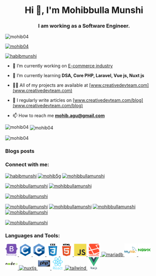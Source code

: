 <h1 align="center">Hi 👋, I'm Mohibbulla Munshi</h1>
<h3 align="center">I am working as a Software Engineer.</h3>

<p align="left"> <img src="https://komarev.com/ghpvc/?username=mohib04&label=Profile%20views&color=0e75b6&style=flat" alt="mohib04" /> </p>

<p align="left"> <a href="https://github.com/ryo-ma/github-profile-trophy"><img src="https://github-profile-trophy.vercel.app/?username=mohib04" alt="mohib04" /></a> </p>

<p align="left"> <a href="https://twitter.com/habibmunshi" target="blank"><img src="https://img.shields.io/twitter/follow/mohibbullamunshi?logo=twitter&style=for-the-badge" alt="habibmunshi" /></a> </p>

- 🔭 I’m currently working on [E-commerce industry](https://raylifebd.com/)

- 🌱 I’m currently learning **DSA, Core PHP, Laravel, Vue js, Nuxt js**

- 👨‍💻 All of my projects are available at [www.creativedevteam.com](www.creativedevteam.com)

- 📝 I regularly write articles on [www.creativedevteam.com/blog](www.creativedevteam.com/blog)

- 📫 How to reach me **mohib.agu@gmail.com**

<p><img align="left" src="https://github-readme-stats.vercel.app/api/top-langs?username=mohib04&show_icons=true&locale=en&layout=compact" alt="mohib04" /></p>

<p>&nbsp;<img align="center" src="https://github-readme-stats.vercel.app/api?username=mohib04&show_icons=true&locale=en" alt="mohib04" /></p>

<p><img align="center" src="https://github-readme-streak-stats.herokuapp.com/?user=mohib04&" alt="mohib04" /></p>

### Blogs posts
<!-- BLOG-POST-LIST:START -->
<!-- BLOG-POST-LIST:END -->



<h3 align="left">Connect with me:</h3>
<p align="left">

<a href="https://twitter.com/habibmunshi" target="blank"><img align="center" src="https://raw.githubusercontent.com/rahuldkjain/github-profile-readme-generator/master/src/images/icons/Social/twitter.svg" alt="habibmunshi" height="30" width="40" /></a>
<a href="https://linkedin.com/in/mohib5g" target="blank"><img align="center" src="https://raw.githubusercontent.com/rahuldkjain/github-profile-readme-generator/master/src/images/icons/Social/linked-in-alt.svg" alt="mohib5g" height="30" width="40" /></a>
<a href="https://stackoverflow.com/users/mohibbullamunshi" target="blank"><img align="center" src="https://raw.githubusercontent.com/rahuldkjain/github-profile-readme-generator/master/src/images/icons/Social/stack-overflow.svg" alt="mohibbullamunshi" height="30" width="40" /></a>

<a href="https://fb.com/mohibbullamunshi" target="blank"><img align="center" src="https://raw.githubusercontent.com/rahuldkjain/github-profile-readme-generator/master/src/images/icons/Social/facebook.svg" alt="mohibbullamunshi" height="30" width="40" /></a>
<a href="https://instagram.com/mohibbullamunshi" target="blank"><img align="center" src="https://raw.githubusercontent.com/rahuldkjain/github-profile-readme-generator/master/src/images/icons/Social/instagram.svg" alt="mohibbullamunshi" height="30" width="40" /></a>

<a href="https://hashnode.com/mohibbullamunshi" target="blank"><img align="center" src="https://raw.githubusercontent.com/rahuldkjain/github-profile-readme-generator/master/src/images/icons/Social/hashnode.svg" alt="mohibbullamunshi" height="30" width="40" /></a>


<a href="https://www.codechef.com/users/mohibbullamunshi" target="blank"><img align="center" src="https://cdn.jsdelivr.net/npm/simple-icons@3.1.0/icons/codechef.svg" alt="mohibbullamunshi" height="30" width="40" /></a>
<a href="https://www.hackerrank.com/mohibbullamunshi" target="blank"><img align="center" src="https://raw.githubusercontent.com/rahuldkjain/github-profile-readme-generator/master/src/images/icons/Social/hackerrank.svg" alt="mohibbullamunshi" height="30" width="40" /></a>
<a href="https://codeforces.com/profile/mohibbullamunshi" target="blank"><img align="center" src="https://raw.githubusercontent.com/rahuldkjain/github-profile-readme-generator/master/src/images/icons/Social/codeforces.svg" alt="mohibbullamunshi" height="30" width="40" /></a>
<a href="https://www.leetcode.com/mohibbullamunshi" target="blank"><img align="center" src="https://raw.githubusercontent.com/rahuldkjain/github-profile-readme-generator/master/src/images/icons/Social/leet-code.svg" alt="mohibbullamunshi" height="30" width="40" /></a>

<a href="https://auth.geeksforgeeks.org/user/mohibbullamunshi" target="blank"><img align="center" src="https://raw.githubusercontent.com/rahuldkjain/github-profile-readme-generator/master/src/images/icons/Social/geeks-for-geeks.svg" alt="mohibbullamunshi" height="30" width="40" /></a>


<h3 align="left">Languages and Tools:</h3>
<p align="left"> <a href="https://getbootstrap.com" target="_blank" rel="noreferrer"> <img src="https://raw.githubusercontent.com/devicons/devicon/master/icons/bootstrap/bootstrap-plain-wordmark.svg" alt="bootstrap" width="40" height="40"/> </a> <a href="https://www.cprogramming.com/" target="_blank" rel="noreferrer"> <img src="https://raw.githubusercontent.com/devicons/devicon/master/icons/c/c-original.svg" alt="c" width="40" height="40"/> </a> <a href="https://www.w3schools.com/cpp/" target="_blank" rel="noreferrer"> <img src="https://raw.githubusercontent.com/devicons/devicon/master/icons/cplusplus/cplusplus-original.svg" alt="cplusplus" width="40" height="40"/> </a> <a href="https://www.w3schools.com/css/" target="_blank" rel="noreferrer"> <img src="https://raw.githubusercontent.com/devicons/devicon/master/icons/css3/css3-original-wordmark.svg" alt="css3" width="40" height="40"/> </a> <a href="https://www.w3.org/html/" target="_blank" rel="noreferrer"> <img src="https://raw.githubusercontent.com/devicons/devicon/master/icons/html5/html5-original-wordmark.svg" alt="html5" width="40" height="40"/> </a> <a href="https://developer.mozilla.org/en-US/docs/Web/JavaScript" target="_blank" rel="noreferrer"> <img src="https://raw.githubusercontent.com/devicons/devicon/master/icons/javascript/javascript-original.svg" alt="javascript" width="40" height="40"/> </a> <a href="https://laravel.com/" target="_blank" rel="noreferrer"> <img src="https://raw.githubusercontent.com/devicons/devicon/master/icons/laravel/laravel-plain-wordmark.svg" alt="laravel" width="40" height="40"/> </a> <a href="https://mariadb.org/" target="_blank" rel="noreferrer"> <img src="https://www.vectorlogo.zone/logos/mariadb/mariadb-icon.svg" alt="mariadb" width="40" height="40"/> </a> <a href="https://www.mysql.com/" target="_blank" rel="noreferrer"> <img src="https://raw.githubusercontent.com/devicons/devicon/master/icons/mysql/mysql-original-wordmark.svg" alt="mysql" width="40" height="40"/> </a> <a href="https://www.nginx.com" target="_blank" rel="noreferrer"> <img src="https://raw.githubusercontent.com/devicons/devicon/master/icons/nginx/nginx-original.svg" alt="nginx" width="40" height="40"/> </a> <a href="https://nodejs.org" target="_blank" rel="noreferrer"> <img src="https://raw.githubusercontent.com/devicons/devicon/master/icons/nodejs/nodejs-original-wordmark.svg" alt="nodejs" width="40" height="40"/> </a> <a href="https://nuxtjs.org/" target="_blank" rel="noreferrer"> <img src="https://www.vectorlogo.zone/logos/nuxtjs/nuxtjs-icon.svg" alt="nuxtjs" width="40" height="40"/> </a> <a href="https://www.php.net" target="_blank" rel="noreferrer"> <img src="https://raw.githubusercontent.com/devicons/devicon/master/icons/php/php-original.svg" alt="php" width="40" height="40"/> </a> <a href="https://reactjs.org/" target="_blank" rel="noreferrer"> <img src="https://raw.githubusercontent.com/devicons/devicon/master/icons/react/react-original-wordmark.svg" alt="react" width="40" height="40"/> </a> <a href="https://tailwindcss.com/" target="_blank" rel="noreferrer"> <img src="https://www.vectorlogo.zone/logos/tailwindcss/tailwindcss-icon.svg" alt="tailwind" width="40" height="40"/> </a> <a href="https://vuejs.org/" target="_blank" rel="noreferrer"> <img src="https://raw.githubusercontent.com/devicons/devicon/master/icons/vuejs/vuejs-original-wordmark.svg" alt="vuejs" width="40" height="40"/> </a> </p>


